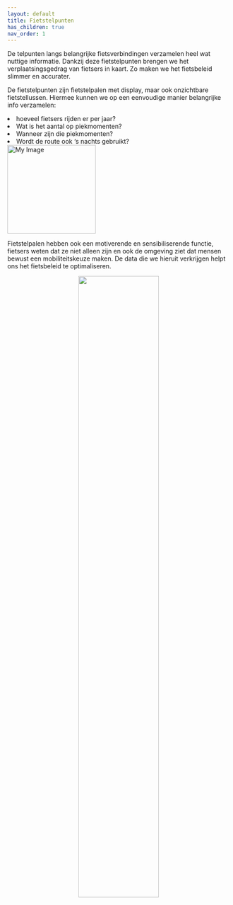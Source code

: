 ```yaml
---
layout: default
title: Fietstelpunten
has_children: true
nav_order: 1
---
```




<div style="text-align: left;">

De telpunten langs belangrijke fietsverbindingen verzamelen heel wat nuttige informatie. Dankzij deze fietstelpunten brengen we het verplaatsingsgedrag van fietsers in kaart. Zo maken we het fietsbeleid slimmer en accurater.

De fietstelpunten zijn fietstelpalen met display, maar ook onzichtbare fietstellussen. Hiermee kunnen we op een eenvoudige manier belangrijke info verzamelen:

<li>hoeveel fietsers rijden er per jaar?</li>
<li>Wat is het aantal op piekmomenten?</li>
<li>Wanneer zijn die piekmomenten?</li>
<li>Wordt de route ook ‘s nachts gebruikt?</li>



<img src="https://raw.githubusercontent.com/samuvack/Implementatie-OSLO-mapping/main/images/Fietstelpunt.jpg" width="200" alt="My Image" id="hp"/>


Fietstelpalen hebben ook een motiverende en sensibiliserende functie, fietsers weten dat ze niet alleen zijn en ook de omgeving ziet dat mensen bewust een mobiliteitskeuze maken. De data die we hieruit verkrijgen helpt ons het fietsbeleid te optimaliseren.

</div>



<p align="center"><img src="https://raw.githubusercontent.com/samuvack/Implementatie-OSLO-mapping/main/images/Fietstellus_schets.jpg" width="60%" text-align="center"></p>
